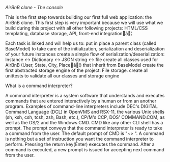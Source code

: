 *AirBnB clone - The console*

This is the first step towards building our first full web application: the AirBnB clone. This first step is very important because we will use what we build during this project with all other following projects: HTML/CSS templating, database storage, API, front-end integrationâ¦

Each task is linked and will help us to:
put in place a parent class (called BaseModel) to take care of the initialization, serialization and deserialization of your future instances
create a simple flow of serialization/deserialization: Instance <-> Dictionary <-> JSON string <-> file
create all classes used for AirBnB (User, State, City, Placeâ¦) that inherit from BaseModel
create the first abstracted storage engine of the project: File storage.
create all unittests to validate all our classes and storage engine

What is a command interpreter?

A command interpreter is a system software that understands and executes commands that are entered interactively by a human or from an another program.
Examples of command-line interpreters include DEC's DIGITAL Command Language (DCL) in OpenVMS and RSX-11, the various Unix shells (sh, ksh, csh, tcsh, zsh, Bash, etc.), CP/M's CCP, DOS' COMMAND.COM, as well as the OS/2 and the Windows CMD.
CMD like any other CLI shell has a prompt. The prompt conveys that the command interpreter is ready to take a command from the user. The default prompt of CMD is "~> ". A command is nothing but a set of instruction you want the command interpreter to perform. Pressing the return key(Enter) executes the command. After a command is executed, a new prompt is issued for accepting next command from the user.
